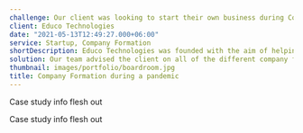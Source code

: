 ```yaml
---
challenge: Our client was looking to start their own business during Covid-19. Restrictions on movement and changes to the normal procedures meant the clients goal of getting up and running quickly was a big ask.
client: Educo Technologies
date: "2021-05-13T12:49:27.000+06:00"
service: Startup, Company Formation
shortDescription: Educo Technologies was founded with the aim of helping students learn from home during Covid-19
solution: Our team advised the client on all of the different company formation procedures and how to handle them in light of Covid-19
thumbnail: images/portfolio/boardroom.jpg
title: Company Formation during a pandemic
---
```


Case study info flesh out

Case study info flesh out

